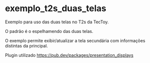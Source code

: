 # exemplo_t2s_duas_telas

Exemplo para uso das duas telas no T2s da TecToy.

O padrão é o espelhamendo das duas telas.

O exemplo permite exibir/atualizar a tela secundária com informações distintas da principal.

Plugin utilizado https://pub.dev/packages/presentation_displays


